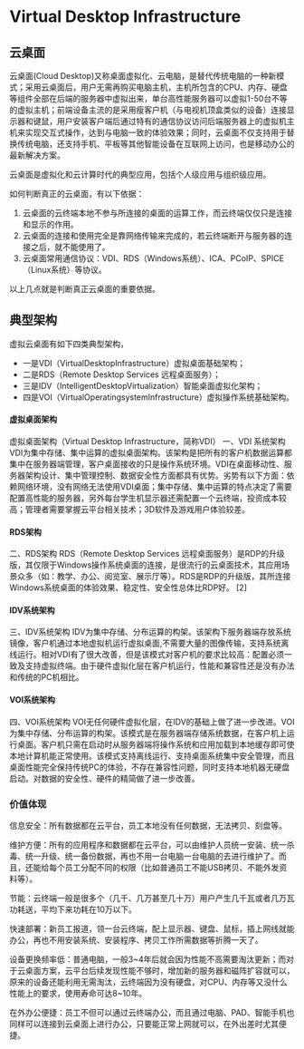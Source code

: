 # Virtual Desktop Infrastructure


## 云桌面
云桌面(Cloud Desktop)又称桌面虚拟化、云电脑，是替代传统电脑的一种新模式；采用云桌面后，用户无需再购买电脑主机，主机所包含的CPU、内存、硬盘等组件全部在后端的服务器中虚拟出来，单台高性能服务器可以虚拟1-50台不等的虚拟主机；前端设备主流的是采用瘦客户机（与电视机顶盒类似的设备）连接显示器和键鼠，用户安装客户端后通过特有的通信协议访问后端服务器上的虚拟机主机来实现交互式操作，达到与电脑一致的体验效果；同时，云桌面不仅支持用于替换传统电脑，还支持手机、平板等其他智能设备在互联网上访问，也是移动办公的最新解决方案。

云桌面是虚拟化和云计算时代的典型应用，包括个人级应用与组织级应用。


如何判断真正的云桌面，有以下依据：

1. 云桌面的云终端本地不参与所连接的桌面的运算工作，而云终端仅仅只是连接和显示的作用。
2. 云桌面的连接和使用完全是靠网络传输来完成的，若云终端断开与服务器的连接之后，就不能使用了。
3. 云桌面常用通信协议：VDI、RDS（Windows系统）、ICA、PCoIP、SPICE（Linux系统）等协议。

以上几点就是判断真正云桌面的重要依据。
## 典型架构
虚拟云桌面有如下四类典型架构，
- 一是VDI（VirtualDesktopInfrastructure）虚拟桌面基础架构；
- 二是RDS（Remote Desktop Services 远程桌面服务）；
- 三是IDV（IntelligentDesktopVirtualization）智能桌面虚拟化架构；
- 四是VOI（VirtualOperatingsystemInfrastructure）虚拟操作系统基础架构。


#### 虚拟桌面架构
虚拟桌面架构（Virtual Desktop Infrastructure，简称VDI）
一、VDI 系统架构
VDI为集中存储、集中运算的虚拟桌面架构。该架构是把所有的客户机数据运算都集中在服务器端管理，客户桌面接收的只是操作系统环境。VDI在桌面移动性、服务器架构设计、集中管理控制、数据安全性方面都具有优势。劣势有以下方面：依赖网络环境，没有网络无法使用VDI桌面；集中存储、集中运算的特点决定了需要配置高性能的服务器，另外每台学生机显示器还需配置一个云终端，投资成本较高；管理者需要掌握云平台相关技术；3D软件及游戏用户体验较差。
#### RDS架构
二、RDS架构
RDS（Remote Desktop Services 远程桌面服务）是RDP的升级版，其仅限于Windows操作系统桌面的连接，是很流行的云桌面技术，其应用场景众多（如：教学、办公、阅览室、展示厅等）。RDS是RDP的升级版，其所连接Windows系统桌面的体验效果、稳定性、安全性总体比RDP好。 [2] 
#### IDV系统架构
三、IDV系统架构
IDV为集中存储、分布运算的构架。该架构下服务器端存放系统镜像，客户机通过本地虚拟机运行虚拟桌面,不需要大量的图像传输，支持系统离线运行。相对VDI有了很大改善，但是该模式对客户机的要求比较高：配置必须一致及支持虚拟终端。由于硬件虚拟化层在客户机运行，性能和兼容性还是没有办法和传统的PC机相比。
#### VOI系统架构
四、VOI系统架构
VOI无任何硬件虚拟化层，在IDV的基础上做了进一步改进。VOI为集中存储、分布运算的构架。该模式是在服务器端存储系统数据，在客户机上运行桌面。客户机只需在启动时从服务器端将操作系统和应用加载到本地缓存即可使本地计算机能正常使用。该模式支持离线运行、支持桌面系统集中安全管理，而且桌面性能完全保持传统PC的体验，不存在兼容性问题，同时支持本地机器无硬盘启动。对数据的安全性、硬件的精简做了进一步改善。

### 价值体现
信息安全：所有数据都在云平台，员工本地没有任何数据，无法拷贝、刻盘等。

维护方便：所有的应用程序和数据都在云平台，可以由维护人员统一安装、统一杀毒、统一升级、统一备份数据，再也不用一台电脑一台电脑的去进行维护了。而且，还能给每个员工分配不同的权限（比如普通员工不能USB拷贝、不能外发资料等）。

节能：云终端一般是很多个（几千、几万甚至几十万）用户产生几千瓦或者几万瓦功耗送，平均下来功耗在10万以下。

快速部署：新员工报道，领一台云终端，配上显示器、键盘、鼠标，插上网线就能办公，再也不用安装系统、安装程序、拷贝工作所需数据等折腾一天了。

设备更换频率低：普通电脑，一般3~4年后就会因为性能不高需要淘汰更新；而对于云桌面方案，云平台后续发现性能不够时，增加新的服务器和磁阵扩容就可以，原来的设备还能利用无需淘汰，云终端因为没有硬盘，对CPU、内存等又没什么性能上的要求，使用寿命可达8~10年。

在外办公便捷：员工不但可以通过云终端办公，而且通过电脑、PAD、智能手机也同样可以连接到云桌面上进行办公，只要能正常上网就可以，在外出差时尤其便捷。